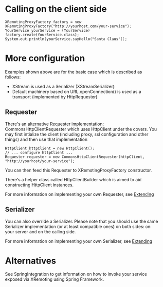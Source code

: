 # Calling on the client side #

```
XRemotingProxyFactory factory = new XRemotingProxyFactory("http://yourhost.com/your-service");
YourService yourService = (YourService) factory.create(YourService.class);
System.out.println(yourService.sayHello("Santa Claus"));
```

# More configuration #

Examples shown above are for the basic case which is described as follows:

  * XStream is used as a Serializer (XStreamSerializer)
  * Default machinery based on URL.openConnection() is used as a transport (implemented by HttpRequester)

## Requester ##

There's an alternative Requester implementation: CommonsHttpClientRequester which uses HttpClient under the covers. You may first intialize the client (including proxy, ssl configuration and other things) and then use that implementation:

```
HttpClient httpClient = new HttpClient();
// ... configure httpClient ...
Requester requester = new CommonsHttpClientRequester(httpClient, "http://yourhost/your-service");
```

You can then feed this Requester to XRemotingProxyFactory constructor.

There's a helper class called HttpClientBuilder which is aimed to aid constructing HttpClient instances.

For more information on implementing your own Requester, see [Extending](Extending.md)

## Serializer ##

You can also override a Serializer. Please note that you should use the same Serializer implementation (or at least compatible ones) on both sides: on your server and on the calling side.

For more information on implementing your own Serializer, see [Extending](Extending.md)

# Alternatives #

See SpringIntegration to get information on how to invoke your service exposed via XRemoting using Spring Framework.